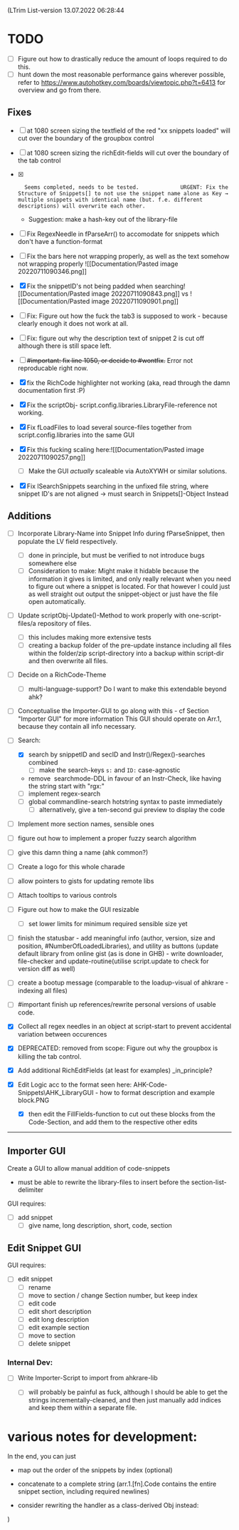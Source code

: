 (LTrim
List-version 13.07.2022 06:28:44
# TODO

- [ ] Figure out how to drastically reduce the amount of loops required to do this. 
- [ ] hunt down the most reasonable performance gains wherever possible, refer to https://www.autohotkey.com/boards/viewtopic.php?t=6413 for overview and go from there.

## Fixes
- [ ] at 1080 screen sizing the textfield of the red "xx snippets loaded" will cut over the boundary of the groupbox control
- [ ] at 1080 screen sizing the richEdit-fields will cut over the boundary of the tab control
- [x]		Seems completed, needs to be tested.			 URGENT: Fix the Structure of Snippets[] to not use the snippet name alone as Key → multiple snippets with identical name (but. f.e. different descriptions) will overwrite each other. 
	- Suggestion: make a hash-key out of the library-file 

- [ ] Fix RegexNeedle in fParseArr() to accomodate for snippets which don't have a function-format

- [ ] Fix the bars here not wrapping properly, as well as the text somehow not wrapping properly ![[Documentation/Pasted image 20220711090346.png]]
- [x] Fix the snippetID's not being padded when searching![[Documentation/Pasted image 20220711090843.png]] vs ![[Documentation/Pasted image 20220711090901.png]]
- [ ] Fix: Figure out how the fuck the tab3 is supposed to work - because clearly enough it does not work at all.
- [ ] Fix: figure out why the description text of snippet 2 is cut off although there is still space left.
- [ ] ~~#important: fix line 1050, or decide to #wontfix.~~ Error not reproducable right now.

- [x] fix the RichCode highlighter not working (aka, read through the damn documentation first :P)
- [x] Fix the scriptObj- script.config.libraries.LibraryFile-reference not working.
- [x] Fix fLoadFiles to load several source-files together from script.config.libraries into the same GUI
- [x] Fix this fucking scaling here:![[Documentation/Pasted image 20220711090257.png]]
	- [ ] Make the GUI _actually_ scaleable via AutoXYWH or similar solutions.
- [x] Fix lSearchSnippets searching in the unfixed file string, where snippet ID's are not aligned → must search in Snippets[]-Object Instead
## Additions
- [ ] Incorporate Library-Name into Snippet Info during fParseSnippet, then populate the LV field respectively. 
	- [ ] done in principle, but must be verified to not introduce bugs somewhere else
	- [ ] Consideration to make: Might make it hidable because the information it gives is limited, and only really relevant when you need to figure out where a snippet is located. For that however I could just as well straight out output the snippet-object or just have the file open automatically.
- [ ] Update scriptObj-Update()-Method to work properly with one-script-files/a repository of files.
	- [ ] this includes making more extensive tests
	- [ ] creating a backup folder of the pre-update instance including all files within the folder/zip script-directory into a backup within script-dir and then overwrite all files.
- [ ] Decide on a RichCode-Theme
	- [ ] multi-language-support? Do I want to make this extendable beyond ahk?
- [ ] Conceptualise the Importer-GUI to go along with this - cf Section "Importer GUI" for more information	
	This GUI should operate on Arr.1, because they contain all info necessary.
- [ ] Search:
	- [x] search by snippetID and secID and Instr()/Regex()-searches combined
		- [ ] make the search-keys `s:` and `ID:` case-agnostic
	- remove  searchmode-DDL in favour of an Instr-Check, like having the string start with "rgx:"
	- [ ] implement regex-search
	- [ ] global commandline-search hotstring syntax to paste immediately
		- [ ] alternatively, give a ten-second gui preview to display the code
- [ ] Implement more section names, sensible ones
- [ ] figure out how to implement a proper fuzzy search algorithm
- [ ] give this damn thing a name (ahk common?)
- [ ] Create a logo for this whole charade
- [ ] allow pointers to gists for updating remote libs 
- [ ] Attach tooltips to various controls
- [ ] Figure out how to make the GUI resizable
	- [ ] set lower limits for minimum required sensible size yet
- [ ] finish the statusbar - add meaningful info (author, version, size and position, \#NumberOfLoadedLibraries), and utility as buttons (update default library from online gist (as is done in GHB) - write downloader, file-checker and update-routine(utilise script.update to check for version diff as well) 
- [ ] create a bootup message (comparable to the loadup-visual of ahkrare - indexing all files)
- [ ] #important finish up references/rewrite personal versions of usable code.

- [x] Collect all regex needles in an object at script-start to prevent accidental variation between occurences
- [x] DEPRECATED: removed from scope: Figure out why the groupbox is killing the tab control.
- [x] Add additional RichEditFields (at least for examples) _in_principle?
- [x] Edit Logic acc to the format seen here: AHK-Code-Snippets\AHK_LibraryGUI - how to format description and example block.PNG
	- [x] then edit the FillFields-function to cut out these blocks from the Code-Section, and add them to the respective other edits
---

## Importer GUI
Create a GUI to allow manual addition of code-snippets
- must be able to rewrite the library-files to insert before the section-list-delimiter

GUI requires:
- [ ] add snippet
	- [ ] give name, long description, short, code, section

## Edit Snippet GUI
GUI requires:
- [ ] edit snippet  
	- [ ] rename 
	- [ ] move to section / change Section number, but keep index
	- [ ] edit code
	- [ ] edit short description
	- [ ] edit long description
	- [ ] edit example section
	- [ ] move to section
	- [ ] delete snippet    

### Internal Dev:
- [ ] Write Importer-Script to import from ahkrare-lib
	- [ ] will probably be painful as fuck, although I should be able to get the strings incrementally-cleaned, and then just manually add indices and keep them within a separate file.




# various notes for development:


In the end, you can just
- map out the order of the snippets by index (optional)
- concatenate to a complete string (arr.1.[fn].Code contains the entire snippet section, including required newlines)

- consider rewriting the handler as a class-derived Obj instead: 

)